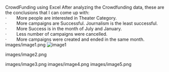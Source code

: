 CrowdFunding using Excel
After analyzing the Crowdfunding data, these are the conclusions that I can come up with:	
·        More people are interested in Theater Category.						
·        More campaigns are Successful. Journalism is the least successful.						
·        More Success is in the month of July and January.						
·        Less number of campaigns were cancelled.						
·        More campaigns were created and ended in the same month.	
images/image1.png
![image1](https://user-images.githubusercontent.com/111449865/223517906-efc5de9b-442a-45b1-88d0-440b356b20b0.png)



images/image2.png

images/image3.png
images/image4.png
images/image5.png

						
